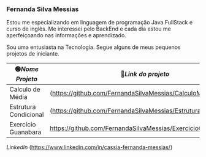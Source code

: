 ### Fernanda Silva Messias ##

Estou me especializando em linguagem de programação Java FullStack e curso de inglês.
Me interessei pelo BackEnd e cada dia estou me aperfeiçoando nas informações e aprendizado.

Sou uma entusiasta na Tecnologia.
Segue alguns de meus pequenos projetos de iniciante.

|🟢*Nome Projeto* |🔵*Link do projeto*|
|-----------------|------------------------------------------------------|
|Calculo de Média |(https://github.com/FernandaSilvaMessias/CalculoMedia)|
|Estrutura Condicional|(https://github.com/FernandaSilvaMessias/Estrutura_Condicional)|
|Exercício Guanabara|https://github.com/FernandaSilvaMessias/ExercicioGuanabara|


*LinkedIn* (https://www.linkedin.com/in/cassia-fernanda-messias/) 
